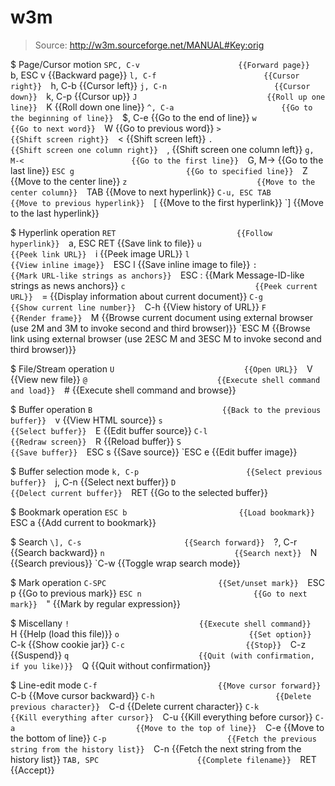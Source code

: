 # w3m

> Source: http://w3m.sourceforge.net/MANUAL#Key:orig

$ Page/Cursor motion
    `SPC, C-v                      {{Forward page}} 
    `b, ESC v                      {{Backward page}} 
    `l, C-f                        {{Cursor right}} 
    `h, C-b                        {{Cursor left}} 
    `j, C-n                        {{Cursor down}} 
    `k, C-p                        {{Cursor up}} 
    `J                             {{Roll up one line}} 
    `K                             {{Roll down one line}} 
    `^, C-a                        {{Go to the beginning of line}} 
    `$, C-e                        {{Go to the end of line}} 
    `w                             {{Go to next word}} 
    `W                             {{Go to previous word}} 
    `>                             {{Shift screen right}} 
    `<                             {{Shift screen left}} 
    `.                             {{Shift screen one column right}} 
    `,                             {{Shift screen one column left}} 
    `g, M-<                        {{Go to the first line}} 
    `G, M->                        {{Go to the last line}} 
    `ESC g                         {{Go to specified line}} 
    `Z                             {{Move to the center line}} 
    `z                             {{Move to the center column}} 
    `TAB                           {{Move to next hyperlink}} 
    `C-u, ESC TAB                  {{Move to previous hyperlink}} 
    `[                             {{Move to the first hyperlink}} 
    `]                             {{Move to the last hyperlink}} 

$ Hyperlink operation
    `RET                           {{Follow hyperlink}} 
    `a, ESC RET                    {{Save link to file}} 
    `u                             {{Peek link URL}} 
    `i                             {{Peek image URL}} 
    `l                             {{View inline image}} 
    `ESC l                         {{Save inline image to file}} 
    `:                             {{Mark URL-like strings as anchors}} 
    `ESC :                         {{Mark Message-ID-like strings as news anchors}} 
    `c                             {{Peek current URL}} 
    `=                             {{Display information about current document}} 
    `C-g                           {{Show current line number}} 
    `C-h                           {{View history of URL}} 
    `F                             {{Render frame}} 
    `M                             {{Browse current document using external browser (use 2M and 3M to invoke second and third browser)}} 
    `ESC M                         {{Browse link using external browser (use 2ESC M and 3ESC M to invoke second and third browser)}} 

$ File/Stream operation
    `U                             {{Open URL}} 
    `V                             {{View new file}} 
    `@                             {{Execute shell command and load}} 
    `#                             {{Execute shell command and browse}} 

$ Buffer operation
    `B                             {{Back to the previous buffer}} 
    `v                             {{View HTML source}} 
    `s                             {{Select buffer}} 
    `E                             {{Edit buffer source}} 
    `C-l                           {{Redraw screen}} 
    `R                             {{Reload buffer}} 
    `S                             {{Save buffer}} 
    `ESC s                         {{Save source}} 
    `ESC e                         {{Edit buffer image}} 

$ Buffer selection mode
    `k, C-p                        {{Select previous buffer}} 
    `j, C-n                        {{Select next buffer}} 
    `D                             {{Delect current buffer}} 
    `RET                           {{Go to the selected buffer}} 

$ Bookmark operation
    `ESC b                         {{Load bookmark}} 
    `ESC a                         {{Add current to bookmark}} 

$ Search
    `\], C-s                       {{Search forward}} 
    `?, C-r                        {{Search backward}} 
    `n                             {{Search next}} 
    `N                             {{Search previous}} 
    `C-w                           {{Toggle wrap search mode}} 

$ Mark operation
    `C-SPC                         {{Set/unset mark}} 
    `ESC p                         {{Go to previous mark}} 
    `ESC n                         {{Go to next mark}} 
    `"                             {{Mark by regular expression}} 

$ Miscellany
    `!                             {{Execute shell command}} 
    `H                             {{Help (load this file)}} 
    `o                             {{Set option}} 
    `C-k                           {{Show cookie jar}} 
    `C-c                           {{Stop}} 
    `C-z                           {{Suspend}} 
    `q                             {{Quit (with confirmation, if you like)}} 
    `Q                             {{Quit without confirmation}} 

$ Line-edit mode
    `C-f                           {{Move cursor forward}} 
    `C-b                           {{Move cursor backward}} 
    `C-h                           {{Delete previous character}} 
    `C-d                           {{Delete current character}} 
    `C-k                           {{Kill everything after cursor}} 
    `C-u                           {{Kill everything before cursor}} 
    `C-a                           {{Move to the top of line}} 
    `C-e                           {{Move to the bottom of line}} 
    `C-p                           {{Fetch the previous string from the history list}} 
    `C-n                           {{Fetch the next string from the history list}} 
    `TAB, SPC                      {{Complete filename}} 
    `RET                           {{Accept}} 

